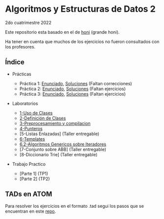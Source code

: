 # Algoritmos y Estructuras de Datos 2
2do cuatrimestre 2022

Este repositorio esta basado en el de [honi](https://github.com/honi/uba-aed2) (grande honi).

Ha tener en cuenta que muchos de los ejercicios no fueron consultados con los profesores.

## Índice


- Prácticas

  - Práctica 1: [Enunciado](Prácticas/Práctica_1/Especificacion.pdf), [Soluciones](Prácticas/Práctica_1) (Faltan correcciones)
  - Práctica 2: [Enunciado](Prácticas/Práctica_2/Complejidad.pdf), [Soluciones](Prácticas/Práctica_2) (Faltan ejercicios)
  - Práctica 3: [Enunciado](Prácticas/Práctica_3/Diseño.pdf), [Soluciones](Prácticas/Práctica_3) (Faltan ejercicios)
  
- Laboratorios

  - [1-Uso de Clases](Laboratorio/Labo01)
  - [2-Definición de Clases](Laboratorio/Labo02)
  - [3-Preprocesamiento y compilacion](Laboratorio/Labo03)
  - [4-Punteros](Laboratorio/Labo04)
  - [5-Listas Enlazadas] (Taller entregable)
  - [6-Templates](Laboratorio/Labo06)
  - [6.2-Algoritmos Genericos sobre Iteradores](Laboratorio/Labo06.2)
  - [7-Conjunto sobre ABB] (Taller entregable)
  - [8-Diccionario Trie] (Taller entregable)

- Trabajo Practico
  
  - [Parte 1] (TP1)
  - [Parte 2] (TP2)

## TADs en ATOM
Para resolver los ejercicios en el formato .tad segui los pasos que se encuentran en este [repo](https://github.com/luisbustamante097/language-tad-aed2).
